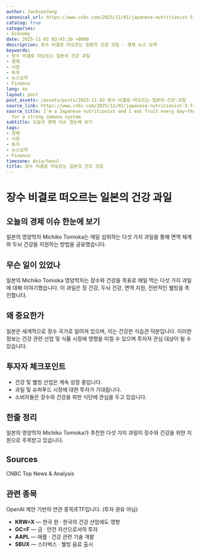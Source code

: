 ```yaml
---
author: JacksonJang
canonical_url: https://www.cnbc.com/2025/11/01/japanese-nutritionist-5-fruits-i-eat-every-day-for-longevity-and-brain-health.html
catalog: true
categories:
- Economy
date: 2025-11-02 03:43:10 +0900
description: 장수 비결로 떠오르는 일본의 건강 과일 · 경제 뉴스 요약
keywords:
- 장수 비결로 떠오르는 일본의 건강 과일
- 경제
- 시장
- 투자
- 뉴스요약
- Finance
lang: ko
layout: post
post_assets: /assets/posts/2025-11-02-장수-비결로-떠오르는-일본의-건강-과일
source_link: https://www.cnbc.com/2025/11/01/japanese-nutritionist-5-fruits-i-eat-every-day-for-longevity-and-brain-health.html
source_title: I'm a Japanese nutritionist and I eat fruit every day—these 5 are best
  for a strong immune system
subtitle: 오늘의 경제 이슈 한눈에 보기
tags:
- 경제
- 시장
- 투자
- 뉴스요약
- Finance
timezone: Asia/Seoul
title: 장수 비결로 떠오르는 일본의 건강 과일
---
```


# 장수 비결로 떠오르는 일본의 건강 과일

## 오늘의 경제 이슈 한눈에 보기
일본의 영양학자 Michiko Tomioka는 매일 섭취하는 다섯 가지 과일을 통해 면역 체계와 두뇌 건강을 지원하는 방법을 공유했습니다.

## 무슨 일이 있었나
일본의 Michiko Tomioka 영양학자는 장수와 건강을 목표로 매일 먹는 다섯 가지 과일에 대해 이야기했습니다. 이 과일은 장 건강, 두뇌 건강, 면역 지원, 전반적인 웰빙을 촉진합니다.

## 왜 중요한가
일본은 세계적으로 장수 국가로 알려져 있으며, 이는 건강한 식습관 덕분입니다. 이러한 정보는 건강 관련 산업 및 식품 시장에 영향을 미칠 수 있으며 투자자 관심 대상이 될 수 있습니다.

## 투자자 체크포인트
- 건강 및 웰빙 산업은 계속 성장 중입니다.
- 과일 및 슈퍼푸드 시장에 대한 투자가 기대됩니다.
- 소비자들은 장수와 건강을 위한 식단에 관심을 두고 있습니다.

## 한줄 정리
일본의 영양학자 Michiko Tomioka가 추천한 다섯 가지 과일이 장수와 건강을 위한 지원으로 주목받고 있습니다.

## Sources
CNBC Top News & Analysis


## 관련 종목
OpenAI 제안 기반의 연관 종목/ETF입니다. (투자 권유 아님)
- **KRW=X** — 한국 원 · 한국의 건강 산업에도 영향
- **GC=F** — 금 · 안전 자산으로서의 투자
- **AAPL** — 애플 · 건강 관련 기술 개발
- **SBUX** — 스타벅스 · 웰빙 음료 출시